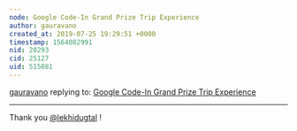 ```yaml
---
node: Google Code-In Grand Prize Trip Experience
author: gauravano
created_at: 2019-07-25 19:29:51 +0000
timestamp: 1564082991
nid: 20293
cid: 25127
uid: 515081
---
```




[gauravano](../profile/gauravano) replying to: [Google Code-In Grand Prize Trip Experience](../notes/gauravano/07-24-2019/google-code-in-grand-prize-trip-experience)

----
Thank you [@lekhidugtal](/profile/lekhidugtal) !